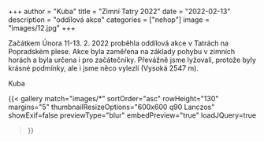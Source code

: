 +++
author = "Kuba"
title = "Zimní Tatry 2022"
date = "2022-02-13"
description = "oddílová akce"
categories = ["nehop"]
image = "images/12.jpg"
+++

Začátkem Února 11-13. 2. 2022 proběhla oddílová akce v Tatrách na Popradském plese. Akce byla zaměřena na základy pohybu v zimních horách a byla určena i pro začátečníky. Převážně jsme lyžovali, protože byly krásné podmínky, ale i jsme něco vylezli (Vysoká 2547 m).

Kuba

{{< gallery match="images/*"
    sortOrder="asc"
    rowHeight="130"
    margins="5"
    thumbnailResizeOptions="600x600 q90 Lanczos"
    showExif=false
    previewType="blur"
    embedPreview="true"
    loadJQuery=true
>}}
